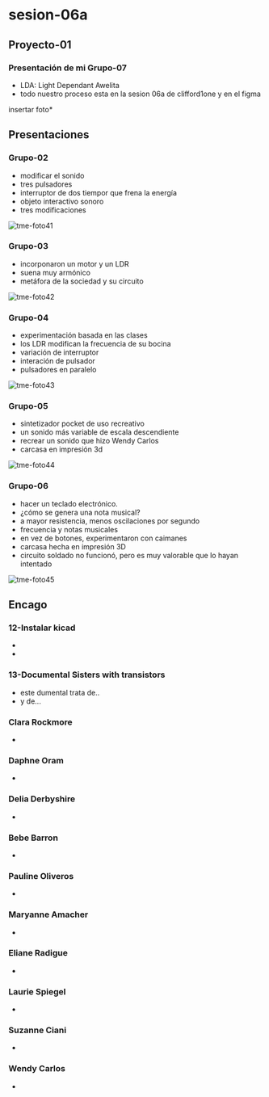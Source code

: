 # sesion-06a
## Proyecto-01
### Presentación de mi Grupo-07 
- LDA: Light Dependant Awelita
- todo nuestro proceso esta en la sesion 06a de clifford1one y en el figma 

insertar foto*

## Presentaciones
### Grupo-02
- modificar el sonido
- tres pulsadores
- interruptor de dos tiempor que frena la energía
- objeto interactivo sonoro
- tres modificaciones

![tme-foto41](https://github.com/user-attachments/assets/787371fc-fa3d-43e0-88cb-c6e13fd17eee)

### Grupo-03
- incorponaron un motor y un LDR
- suena muy armónico
- metáfora de la sociedad y su circuito

![tme-foto42](https://github.com/user-attachments/assets/665bd64c-2a53-4d1b-ba93-c1656ccdf123)

### Grupo-04
- experimentación basada en las clases
- los LDR modifican la frecuencia de su bocina
- variación de interruptor
- interación de pulsador
- pulsadores en paralelo

![tme-foto43](https://github.com/user-attachments/assets/ca81eece-fdc6-4798-a857-ae02fb2f7d90)

### Grupo-05
- sintetizador pocket de uso recreativo
- un sonido más variable de escala descendiente
- recrear un sonido que hizo Wendy Carlos
- carcasa en impresión 3d

![tme-foto44](https://github.com/user-attachments/assets/e3fe27fe-4985-4a16-88d8-5c10e4b18236)

### Grupo-06
- hacer un teclado electrónico.
- ¿cómo se genera una nota musical?
- a mayor resistencia, menos oscilaciones por segundo
- frecuencia y notas musicales
- en vez de botones, experimentaron con caimanes
- carcasa hecha en impresión 3D
- circuito soldado no funcionó, pero es muy valorable que lo hayan intentado

![tme-foto45](https://github.com/user-attachments/assets/2cf126a6-c943-44a7-a4c5-a10a516cea15)

## Encago
### 12-Instalar kicad
-
-
### 13-Documental Sisters with transistors
- este dumental trata de..
- y de...
### Clara Rockmore
-
### Daphne Oram
-
### Delia Derbyshire
-
### Bebe Barron
-
### Pauline Oliveros
-
### Maryanne Amacher
-
### Eliane Radigue
-
### Laurie Spiegel
-
### Suzanne Ciani
-
### Wendy Carlos
-
